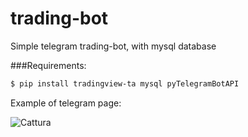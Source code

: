 # trading-bot
Simple telegram trading-bot, with mysql database


###Requirements:
```bash
$ pip install tradingview-ta mysql pyTelegramBotAPI
```



Example of telegram page:

![Cattura](https://user-images.githubusercontent.com/56504768/164942863-867f9836-9ffb-401d-9c0a-15f395dfee3e.JPG)
